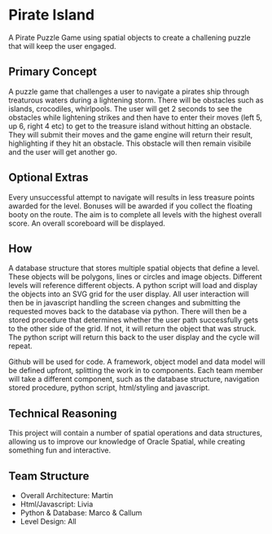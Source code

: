 # Pirate Island
A Pirate Puzzle Game using spatial objects to create a challening puzzle that will keep the user engaged.

## Primary Concept
A puzzle game that challenges a user to navigate a pirates ship through treaturous waters during a lightening storm. There will be obstacles such as islands, crocodiles, whirlpools. The user will get 2 seconds to see the obstacles while lightening strikes and then have to enter their moves (left 5, up 6, right 4 etc) to get to the treasure island without hitting an obstacle. They will submit their moves and the game engine will return their result, highlighting if they hit an obstacle. This obstacle will then remain visibile and the user will get another go.

## Optional Extras
Every unsuccessful attempt to navigate will results in less treasure points awarded for the level. Bonuses will be awarded if you collect the floating booty on the route. The aim is to complete all levels with the highest overall score. An overall scoreboard will be displayed.

## How
A database structure that stores multiple spatial objects that define a level. These objects will be polygons, lines or circles and image objects. Different levels will reference different objects. A python script will load and display the objects into an SVG grid for the user display. All user interaction will then be in javascript handling the screen changes and submitting the requested moves back to the database via python. There will then be a stored procedure that determines whether the user path successfully gets to the other side of the grid. If not, it will return the object that was struck. The python script will return this back to the user display and the cycle will repeat.

Github will be used for code. A framework, object model and data model will be defined upfront, splitting the work in to components. Each team member will take a different component, such as the database structure, navigation stored procedure, python script, html/styling and javascript.

## Technical Reasoning
This project will contain a number of spatial operations and data structures, allowing us to improve our knowledge of Oracle Spatial, while creating something fun and interactive.

## Team Structure
* Overall Architecture: Martin
* Html/Javascript: Livia
* Python & Database: Marco & Callum
* Level Design: All


